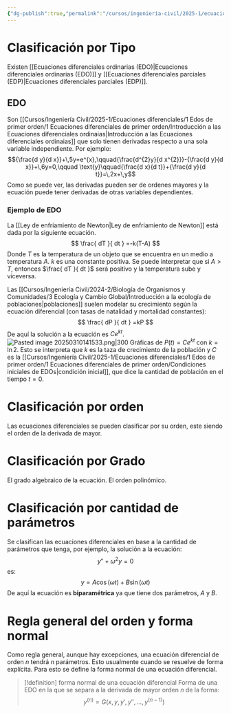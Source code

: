 ```yaml
---
{"dg-publish":true,"permalink":"/cursos/ingenieria-civil/2025-1/ecuaciones-diferenciales/1-edos-de-primer-orden/1-ecuaciones-diferenciales-de-primer-orden/clasificacion-de-ecuaciones-diferenciales/","tags":["I1MAT1640"]}
---
```


# Clasificación por Tipo
Existen [[Ecuaciones diferenciales ordinarias (EDO)\|Ecuaciones diferenciales ordinarias (EDO)]] y [[Ecuaciones diferenciales parciales (EDP)\|Ecuaciones diferenciales parciales (EDP)]].
## EDO
Son [[Cursos/Ingeniería Civil/2025-1/Ecuaciones diferenciales/1 Edos de primer orden/1 Ecuaciones diferenciales de primer orden/Introducción a las Ecuaciones diferenciales ordinaias\|Introducción a las Ecuaciones diferenciales ordinaias]] que solo tienen derivadas respecto a una sola variable independiente. Por ejemplo:
$${\frac{d y}{d x}}+\,5y=e^{x},\qquad{\frac{d^{2}y}{d x^{2}}}-{\frac{d y}{d x}}+\,6y=0,\qquad \text{y}\qquad{\frac{d x}{d t}}+{\frac{d y}{d t}}=\,2x+\,y$$
Como se puede ver, las derivadas pueden ser de ordenes mayores y la ecuación puede tener derivadas de otras variables dependientes.
### Ejemplo de EDO
La [[Ley de enfriamiento de Newton\|Ley de enfriamiento de Newton]] está dada por la siguiente ecuación.
$$
\frac{ dT }{ dt } =-k(T-A)
$$
Donde $T$ es la temperatura de un objeto que se encuentra en un medio a temperatura $A$. $k$ es una constante positiva.
Se puede interpretar que si $A > T$, entonces $\frac{ dT }{ dt }$ será positivo y la temperatura sube y viceversa.

Las [[Cursos/Ingeniería Civil/2024-2/Biología de Organismos y Comunidades/3 Ecología y Cambio Global/Introducción a la ecología de poblaciones\|poblaciones]] suelen modelar su crecimiento según la ecuación diferencial (con tasas de natalidad y mortalidad constantes):
$$
\frac{ dP }{ dt } =kP
$$
De aquí la solución a la ecuación es $Ce^{kt}$.
![Pasted image 20250310141533.png|300](/img/user/Cursos/Ingenier%C3%ADa%20Civil/2025-1/Ecuaciones%20diferenciales/1%20Edos%20de%20primer%20orden/1%20Ecuaciones%20diferenciales%20de%20primer%20orden/attachments/Pasted%20image%2020250310141533.png)
Gráficas de $P(t) = Ce^{kt}$ con $k=\ln 2$.
Esto se interpreta que $k$ es la taza de crecimiento de la población y $C$ es la [[Cursos/Ingeniería Civil/2025-1/Ecuaciones diferenciales/1 Edos de primer orden/1 Ecuaciones diferenciales de primer orden/Condiciones iniciales de EDOs\|condición inicial]], que dice la cantidad de población en el tiempo $t=0$. 

# Clasificación por orden
Las ecuaciones diferenciales se pueden clasificar por su orden, este siendo el orden de la derivada de mayor.
# Clasificación por Grado
El grado algebraico de la ecuación. El orden polinómico.
# Clasificación por cantidad de parámetros
Se clasifican las ecuaciones diferenciales en base a la cantidad de parámetros que tenga, por ejemplo, la solución a la ecuación:
$$
y''+\omega^{2}y=0
$$
es:
$$
y=A\cos(\omega t)+B\sin(\omega t)
$$
De aquí la ecuación es **biparamétrica** ya que tiene dos parámetros, $A$ y $B$.
# Regla general del orden y forma normal
Como regla general, aunque hay excepciones, una ecuación diferencial de orden $n$ tendrá $n$ parámetros. Esto usualmente cuando se resuelve de forma explícita. Para esto se define la forma normal de una ecuación diferencial.
> [!definition] forma normal de una ecuación diferencial
> Forma de una EDO en la que se separa a la derivada de mayor orden $n$ de la forma:
> $$
> y^{(n)}=G(x,y,y',y'',\dots,y^{(n-1)})
> $$
